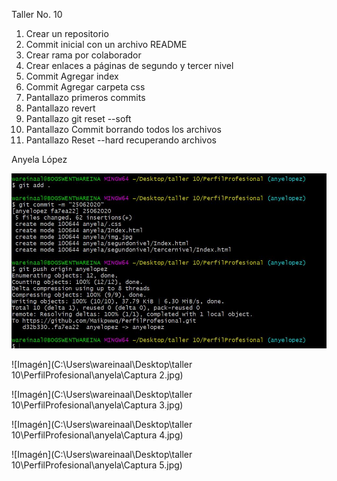 
Taller No. 10 


1. Crear un repositorio 
2. Commit inicial con un archivo README
3. Crear rama por colaborador
4. Crear enlaces a páginas de segundo y tercer nivel
5. Commit Agregar index
6. Commit Agregar carpeta css
7. Pantallazo primeros commits
8. Pantallazo revert
9. Pantallazo git reset --soft
10. Pantallazo Commit borrando todos los archivos 
11. Pantallazo Reset --hard  recuperando archivos

Anyela López

![Imagén](.\Captura1.jpg)

![Imagén](C:\Users\wareinaal\Desktop\taller 10\PerfilProfesional\anyela\Captura 2.jpg)


![Imagén](C:\Users\wareinaal\Desktop\taller 10\PerfilProfesional\anyela\Captura 3.jpg)


![Imagén](C:\Users\wareinaal\Desktop\taller 10\PerfilProfesional\anyela\Captura 4.jpg)


![Imagén](C:\Users\wareinaal\Desktop\taller 10\PerfilProfesional\anyela\Captura 5.jpg)